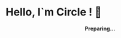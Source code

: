 # Hello, I`m Circle ! 👋

<div align="center">
<b>Preparing...</b>
</div>
<!-- ![Circle's GitHub stats](https://github-readme-stats.vercel.app/api?username=jwh0124&show_icons=true&theme=radical) -->

